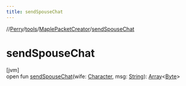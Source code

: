 ```yaml
---
title: sendSpouseChat
---
```

//[Perry](../../../index.html)/[tools](../index.html)/[MaplePacketCreator](index.html)/[sendSpouseChat](send-spouse-chat.html)



# sendSpouseChat



[jvm]\
open fun [sendSpouseChat](send-spouse-chat.html)(wife: [Character](../../client/-character/index.html), msg: [String](https://docs.oracle.com/javase/8/docs/api/java/lang/String.html)): [Array](https://kotlinlang.org/api/latest/jvm/stdlib/kotlin/-array/index.html)<[Byte](https://kotlinlang.org/api/latest/jvm/stdlib/kotlin/-byte/index.html)>




